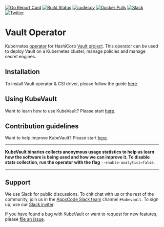 [![Go Report Card](https://goreportcard.com/badge/kubevault.dev/operator)](https://goreportcard.com/report/kubevault.dev/operator)
[![Build Status](https://github.com/kubevault/operator/workflows/CI/badge.svg)](https://github.com/kubevault/operator/actions?workflow=CI)
[![codecov](https://codecov.io/gh/kubevault/operator/branch/master/graph/badge.svg)](https://codecov.io/gh/kubevault/operator)
[![Docker Pulls](https://img.shields.io/docker/pulls/kubevault/vault-operator.svg)](https://hub.docker.com/r/kubevault/vault-operator/)
[![Slack](https://slack.appscode.com/badge.svg)](https://slack.appscode.com)
[![Twitter](https://img.shields.io/twitter/follow/kubevault.svg?style=social&logo=twitter&label=Follow)](https://twitter.com/intent/follow?screen_name=KubeVault)

# Vault Operator

Kubernetes [operator](https://coreos.com/blog/introducing-operators.html) for HashiCorp [Vault project](https://www.vaultproject.io/). This operator can be used to deploy Vault on a Kubernetes cluster, manage policies and manage secret engines.

## Installation
To install Vault operator & CSI driver, please follow the guide [here](https://kubevault.com/docs/latest/setup/).

## Using KubeVault
Want to learn how to use KubeVault? Please start [here](https://kubevault.com/docs/latest/guides/).

## Contribution guidelines
Want to help improve KubeVault? Please start [here](https://kubevault.com/docs/latest/setup/developer-guide/overview/).

---

**KubeVault binaries collects anonymous usage statistics to help us learn how the software is being used and how we can improve it. To disable stats collection, run the operator with the flag** `--enable-analytics=false`.

---

## Support
We use Slack for public discussions. To chit chat with us or the rest of the community, join us in the [AppsCode Slack team](https://appscode.slack.com/messages/kubevault/) channel `#kubevault`. To sign up, use our [Slack inviter](https://slack.appscode.com/).

If you have found a bug with KubeVault or want to request for new features, please [file an issue](https://github.com/kubevault/project/issues/new).
